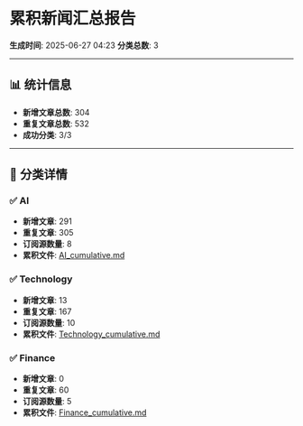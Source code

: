 # 累积新闻汇总报告

**生成时间**: 2025-06-27 04:23
**分类总数**: 3

---

## 📊 统计信息

- **新增文章总数**: 304
- **重复文章总数**: 532
- **成功分类**: 3/3

---

## 📂 分类详情

### ✅ AI
- **新增文章**: 291
- **重复文章**: 305
- **订阅源数量**: 8
- **累积文件**: [AI_cumulative.md](./AI_cumulative.md)

### ✅ Technology
- **新增文章**: 13
- **重复文章**: 167
- **订阅源数量**: 10
- **累积文件**: [Technology_cumulative.md](./Technology_cumulative.md)

### ✅ Finance
- **新增文章**: 0
- **重复文章**: 60
- **订阅源数量**: 5
- **累积文件**: [Finance_cumulative.md](./Finance_cumulative.md)
